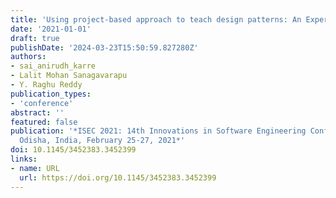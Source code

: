 ```yaml
---
title: 'Using project-based approach to teach design patterns: An Experience Report'
date: '2021-01-01'
draft: true
publishDate: '2024-03-23T15:50:59.827280Z'
authors:
- sai_anirudh_karre
- Lalit Mohan Sanagavarapu
- Y. Raghu Reddy
publication_types:
- 'conference'
abstract: ''
featured: false
publication: '*ISEC 2021: 14th Innovations in Software Engineering Conference, Bhubaneswar,
  Odisha, India, February 25-27, 2021*'
doi: 10.1145/3452383.3452399
links:
- name: URL
  url: https://doi.org/10.1145/3452383.3452399
---
```


